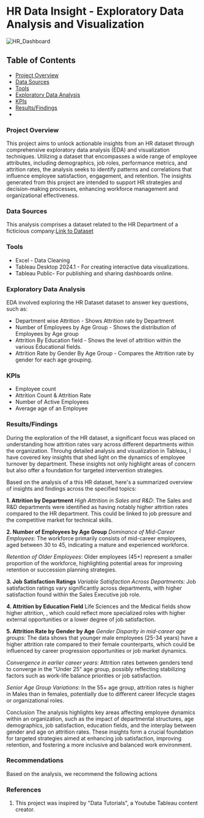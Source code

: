 # HR Data Insight - Exploratory Data Analysis and Visualization
![HR_Dashboard](https://github.com/rastewu/HR_Data_Insights/assets/157243480/7abd92ed-59eb-4b8e-97b0-d1c12c84cbe4)

## Table of Contents
- [Project Overview](#project-overview)
- [Data Sources](#data-sources)
- [Tools](#tools)
- [Exploratory Data Analysis](#exploratory-data-analysis)
-  [KPIs](#kpis)
- [Results/Findings](#results-findings)
- 


### Project Overview
This project aims to unlock actionable insights from an HR dataset through comprehensive exploratory data analysis (EDA) and visualization techniques. Utilizing a dataset that encompasses a wide range of employee attributes, including demographics, job roles, performance metrics, and attrition rates, the analysis seeks to identify patterns and correlations that influence employee satisfaction, engagement, and retention. The insights generated from this project are intended to support HR strategies and decision-making processes, enhancing workforce management and organizational effectiveness.

### Data Sources
This analysis comprises a dataset related to the HR Department of a ficticious company:[Link to Dataset](https://docs.google.com/spreadsheets/d/1-1Ldoe-DwZTL77tdMtRgZAIzeAzs0jh3/edit#gid=2089618187)

### Tools
- Excel - Data Cleaning
- Tableau Desktop 2024.1 - For creating interactive data visualizations.
- Tableau Public- For publishing and sharing dashboards online.


### Exploratory Data Analysis
EDA involved exploring the HR Dataset dataset to answer key questions, such as:
- Department wise Attrition - Shows Attrition rate by Department
- Number of Employees by Age Group - Shows the distribution of Employees by Age group
- Attrition By Education field - Shows the level of attrition within the various Educational fields. 
- Attrition Rate by Gender By Age Group - Compares the Attrition rate by gender for each age grouping.
  
### KPIs
- Employee count
- Attrition Count & Attrition Rate
- Number of Active Employees
- Average age of an Employee

 ### Results/Findings
During the exploration of the HR dataset, a significant focus was placed on understanding how attrition rates vary across different departments within the organization. Throuhg detailed analysis and visualization in Tableau, I have covered key insights that shed light on the dynamics of employee turnover by department. These insights not only highlight areas of concern but also offer a foundation for targeted intervention strategies. 

Based on the analysis of a this HR dataset, here's a summarized overview of insights and findings across the specified topics:

**1. Attrition by Department**
*High Attrition in Sales and R&D*:
The Sales and R&D departments were identified as having notably higher attrition rates compared to the HR department. This could be linked to job pressure and the competitive market for technical skills.

**2. Number of Employees by Age Group**
*Dominance of Mid-Career Employees*: 
The workforce primarily consists of mid-career employees, aged between 30 to 45, indicating a mature and experienced workforce.

*Retention of Older Employees*: Older employees (45+) represent a smaller proportion of the workforce, highlighting potential areas for improving retention or succession planning strategies.

**3. Job Satisfaction Ratings**
*Variable Satisfaction Across Departments:* Job satisfaction ratings vary significantly across departments, with higher satisfaction found within the Sales Executive job role.  

**4. Attrition by Education Field**
Life Sciences and the Medical fields show higher attrition, , which could reflect more specialized roles with higher external opportunities or a lower degree of job satisfaction.  


**5. Attrition Rate by Gender by Age**
*Gender Disparity in mid-career age groups:* The data shows that younger male employees (25-34 years) have a higher attrition rate compared to their female counterparts, which could be influenced by career progression opportunities or job market dynamics.

*Convergence in earlier career years*: Attrition rates between genders tend to converge in the "Under 25" age group, possibly reflecting stabilizing factors such as work-life balance priorities or job satisfaction.

*Senior Age Group Variations*: In the 55+ age group, attrition rates is higher in Males than in females, potentially due to different career lifecycle stages or organizational roles.


Conclusion
The analysis highlights key areas affecting employee dynamics within an organization, such as the impact of departmental structures, age demographics, job satisfaction, education fields, and the interplay between gender and age on attrition rates. These insights form a crucial foundation for targeted strategies aimed at enhancing job satisfaction, improving retention, and fostering a more inclusive and balanced work environment.




### Recommendations
Based on the analysis, we recommend the following actions


### References
1. This project was inspired by "Data Tutorials", a  Youtube Tableau content creator. 













  


